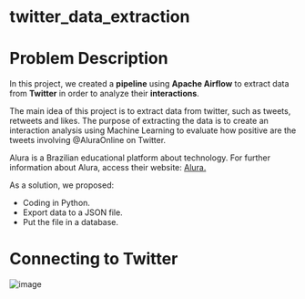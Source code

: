 # twitter_data_extraction
# Problem Description

In this project, we created a **pipeline** using **Apache Airflow** to extract data from **Twitter** in order to analyze their **interactions**.

The main idea of this project is to extract data from twitter, such as tweets, retweets and likes. The purpose of extracting the data is to create an interaction analysis using Machine Learning to evaluate how positive are the tweets involving @AluraOnline on Twitter. 

Alura is a Brazilian educational platform about technology. For further information about Alura, access their website: [Alura.](https://www.alura.com.br
)

As a solution, we proposed:
- Coding in Python.
- Export data to a JSON file. 
- Put the file in a database.



# Connecting to Twitter

![image](https://user-images.githubusercontent.com/81119854/144726941-83933b14-4b3d-4433-8ed3-5ef47210aa25.png)

